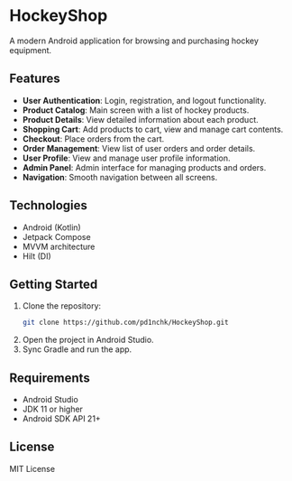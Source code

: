 # HockeyShop

A modern Android application for browsing and purchasing hockey equipment.

## Features

- **User Authentication**: Login, registration, and logout functionality.
- **Product Catalog**: Main screen with a list of hockey products.
- **Product Details**: View detailed information about each product.
- **Shopping Cart**: Add products to cart, view and manage cart contents.
- **Checkout**: Place orders from the cart.
- **Order Management**: View list of user orders and order details.
- **User Profile**: View and manage user profile information.
- **Admin Panel**: Admin interface for managing products and orders.
- **Navigation**: Smooth navigation between all screens.

## Technologies

- Android (Kotlin)
- Jetpack Compose
- MVVM architecture
- Hilt (DI)

## Getting Started

1. Clone the repository:
   ```bash
   git clone https://github.com/pd1nchk/HockeyShop.git
   ```
2. Open the project in Android Studio.
3. Sync Gradle and run the app.

## Requirements
- Android Studio
- JDK 11 or higher
- Android SDK API 21+

## License
MIT License

<!-- update commit -->
